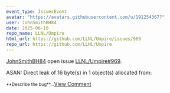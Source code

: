 ```yaml
---
event_type: IssuesEvent
avatar: "https://avatars.githubusercontent.com/u/191254367?"
user: JohnSmithBH84
date: 2025-06-10
repo_name: LLNL/Umpire
html_url: https://github.com/LLNL/Umpire/issues/969
repo_url: https://github.com/LLNL/Umpire
---
```


<a href='https://github.com/JohnSmithBH84' target='_blank'>JohnSmithBH84</a> open issue <a href='https://github.com/LLNL/Umpire/issues/969' target='_blank'>LLNL/Umpire#969</a>.

<p>ASAN: Direct leak of 16 byte(s) in 1 object(s) allocated from:</p><small>**Describe the bug**...</small><a href='https://github.com/LLNL/Umpire/issues/969' target='_blank'>View Comment</a>